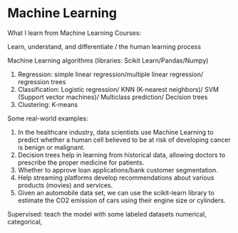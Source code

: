 # Machine Learning


What I learn from Machine Learning Courses:

Learn, understand, and differentiate / the human learning process

Machine Learning algorithms (libraries: Scikit Learn/Pandas/Numpy)
1. Regression: simple linear regression/multiple linear regression/ regression trees
2. Classification: Logistic regression/ KNN (K-nearest neighbors)/ SVM (Support vector machines)/ Multiclass prediction/ Decision trees
3. Clustering: K-means

Some real-world examples: 
1. In the healthcare industry, data scientists use Machine Learning to predict whether a human cell believed to be at risk of developing cancer is benign or malignant.
2. Decision trees help in learning from historical data, allowing doctors to prescribe the proper medicine for patients.
3. Whether to approve loan applications/bank customer segmentation.
4. Help streaming platforms develop recommendations about various products (movies) and services.
5. Given an automobile data set, we can use the scikit-learn library to estimate the CO2 emission of cars using their engine size or cylinders. 


Supervised: teach the model with some labeled datasets
numerical, categorical,
